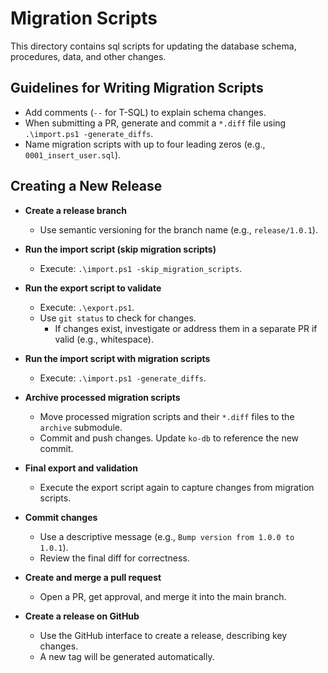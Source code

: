 # Migration Scripts

This directory contains sql scripts for updating the database schema, procedures, data, and other changes.

## Guidelines for Writing Migration Scripts

- Add comments (`--` for T-SQL) to explain schema changes.
- When submitting a PR, generate and commit a `*.diff` file using `.\import.ps1 -generate_diffs`.
- Name migration scripts with up to four leading zeros (e.g., `0001_insert_user.sql`).

## Creating a New Release

- **Create a release branch**
  - Use semantic versioning for the branch name (e.g., `release/1.0.1`).

- **Run the import script (skip migration scripts)**
  - Execute: `.\import.ps1 -skip_migration_scripts`.

- **Run the export script to validate**
  - Execute: `.\export.ps1`.
  - Use `git status` to check for changes.
    - If changes exist, investigate or address them in a separate PR if valid (e.g., whitespace).

- **Run the import script with migration scripts**
  - Execute: `.\import.ps1 -generate_diffs`.

- **Archive processed migration scripts**
  - Move processed migration scripts and their `*.diff` files to the `archive` submodule.
  - Commit and push changes. Update `ko-db` to reference the new commit.

- **Final export and validation**
  - Execute the export script again to capture changes from migration scripts.

- **Commit changes**
  - Use a descriptive message (e.g., `Bump version from 1.0.0 to 1.0.1`).
  - Review the final diff for correctness.

- **Create and merge a pull request**
  - Open a PR, get approval, and merge it into the main branch.

- **Create a release on GitHub**
  - Use the GitHub interface to create a release, describing key changes.
  - A new tag will be generated automatically.
